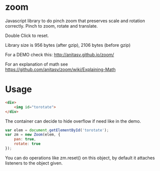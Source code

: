 # zoom
Javascript library to do pinch zoom that preserves scale and rotation correctly.
Pinch to zoom, rotate and translate. 

Double Click to reset.

Library size is 956 bytes (after gzip), 2106 bytes (before gzip)

For a DEMO check this:
    http://anitasv.github.io/zoom/

For an explanation of math see
    https://github.com/anitasv/zoom/wiki/Explaining-Math

# Usage

```html
<div>
    <img id="torotate">
</div>
```
The container can decide to hide overflow if need like in the demo.

```js
var elem = document.getElementById('torotate');
var zm = new Zoom(elem, {
    pan: true,
    rotate: true
});

```
You can do operations like zm.reset() on this object, by default it attaches listeners to the object given.

